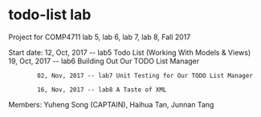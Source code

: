 # todo-list lab

Project for COMP4711 lab 5, lab 6, lab 7, lab 8, Fall 2017

Start date: 12, Oct, 2017 -- lab5 Todo List (Working With Models & Views)
			19, Oct, 2017 -- lab6 Building Out Our TODO List Manager

			02, Nov, 2017 -- lab7 Unit Testing for Our TODO List Manager

			16, Nov, 2017 -- lab8 A Taste of XML

Members: Yuheng Song (CAPTAIN), Haihua Tan, Junnan Tang


